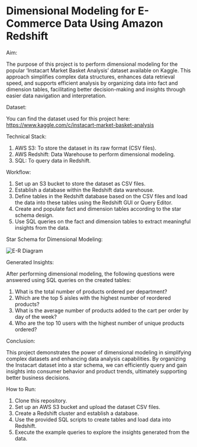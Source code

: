 # Dimensional Modeling for E-Commerce Data Using Amazon Redshift

Aim:

The purpose of this project is to perform dimensional modeling for the popular ‘Instacart Market Basket Analysis’ dataset available on Kaggle. This approach simplifies complex data structures, enhances data retrieval speed, and supports efficient analysis by organizing data into fact and dimension tables, facilitating better decision-making and insights through easier data navigation and interpretation.


Dataset:

You can find the dataset used for this project here: https://www.kaggle.com/c/instacart-market-basket-analysis


Technical Stack:

1) AWS S3: To store the dataset in its raw format (CSV files).
2) AWS Redshift: Data Warehouse to perform dimensional modeling.
3) SQL: To query data in Redshift.


Workflow:

1) Set up an S3 bucket to store the dataset as CSV files.
2) Establish a database within the Redshift data warehouse.
3) Define tables in the Redshift database based on the CSV files and load the data into these tables using the Redshift GUI or Query Editor.
4) Create and populate fact and dimension tables according to the star schema design.
5) Use SQL queries on the fact and dimension tables to extract meaningful insights from the data.


Star Schema for Dimensional Modeling:

![E-R Diagram](https://github.com/user-attachments/assets/c096d4d1-0ffc-417b-b579-1dcfff6a651e)


Generated Insights:

After performing dimensional modeling, the following questions were answered using SQL queries on the created tables:

1) What is the total number of products ordered per department?
2) Which are the top 5 aisles with the highest number of reordered products?
3) What is the average number of products added to the cart per order by day of the week?
4) Who are the top 10 users with the highest number of unique products ordered?


Conclusion:

This project demonstrates the power of dimensional modeling in simplifying complex datasets and enhancing data analysis capabilities. By organizing the Instacart dataset into a star schema, we can efficiently query and gain insights into consumer behavior and product trends, ultimately supporting better business decisions.


How to Run:

1) Clone this repository.
2) Set up an AWS S3 bucket and upload the dataset CSV files.
3) Create a Redshift cluster and establish a database.
4) Use the provided SQL scripts to create tables and load data into Redshift.
5) Execute the example queries to explore the insights generated from the data.
